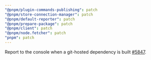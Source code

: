 ```yaml
---
"@pnpm/plugin-commands-publishing": patch
"@pnpm/store-connection-manager": patch
"@pnpm/default-reporter": patch
"@pnpm/prepare-package": patch
"@pnpm/client": patch
"@pnpm/node.fetcher": patch
"pnpm": patch
---
```


Report to the console when a git-hosted dependency is built [#5847](https://github.com/pnpm/pnpm/pull/5847).
